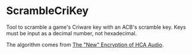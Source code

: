 # ScrambleCriKey
Tool to scramble a game's Criware key with an ACB's scramble key. Keys must be input as a decimal number, not hexadecimal.

The algorithm comes from [The "New" Encryption of HCA Audio](https://blog.mottomo.moe/categories/Tech/RE/en/2018-10-12-New-HCA-Encryption/).
